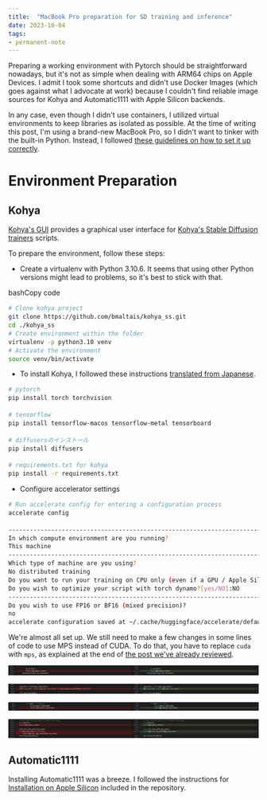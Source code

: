 ```yaml
---
title:  "MacBook Pro preparation for SD training and inference"
date: 2023-10-04
tags: 
- permanent-note 
---
```


Preparing a working environment with Pytorch should be straightforward nowadays, but it's not as simple when dealing with ARM64 chips on Apple Devices. I admit I took some shortcuts and didn't use Docker Images (which goes against what I advocate at work) because I couldn't find reliable image sources for Kohya and Automatic1111 with Apple Silicon backends.

In any case, even though I didn't use containers, I utilized virtual environments to keep libraries as isolated as possible. At the time of writing this post, I'm using a brand-new MacBook Pro, so I didn't want to tinker with the built-in Python. Instead, I followed [these guidelines on how to set it up correctly](https://opensource.com/article/19/5/python-3-default-mac).

# Environment Preparation

## Kohya

[Kohya's GUI](https://github.com/bmaltais/kohya_ss) provides a graphical user interface for [Kohya's Stable Diffusion trainers](https://github.com/kohya-ss/sd-scripts) scripts.

To prepare the environment, follow these steps:

- Create a virtualenv with Python 3.10.6. It seems that using other Python versions might lead to problems, so it's best to stick with that.

bashCopy code

``` bash
# Clone kohya project
git clone https://github.com/bmaltais/kohya_ss.git
cd ./kohya_ss
# Create environment within the folder
virtualenv -p python3.10 venv
# Activate the environment
source venv/bin/activate
```

- To install Kohya, I followed these instructions [translated from Japanese](https://planaria-page.translate.goog/blog/?p=671&_x_tr_sl=auto&_x_tr_tl=en&_x_tr_hl=en&_x_tr_pto=wapp).

```bash
# pytorch
pip install torch torchvision

# tensorflow
pip install tensorflow-macos tensorflow-metal tensorboard

# diffusersのインストール
pip install diffusers

# requirements.txt for kohya
pip install -r requirements.txt
```

- Configure accelerator settings

```bash
# Run accelerate config for entering a configuration process
accelerate config

--------------------------------------------------------------------------------
In which compute environment are you running?
This machine                                                                    
--------------------------------------------------------------------------------
Which type of machine are you using?                                            
No distributed training                                                         
Do you want to run your training on CPU only (even if a GPU / Apple Silicon device is available)? [yes/NO]:NO                                                   
Do you wish to optimize your script with torch dynamo?[yes/NO]:NO               
--------------------------------------------------------------------------------
Do you wish to use FP16 or BF16 (mixed precision)?
no                                                                            
accelerate configuration saved at ~/.cache/huggingface/accelerate/default_config.yaml
```

We're almost all set up. We still need to make a few changes in some lines of code to use MPS instead of CUDA. To do that, you have to replace `cuda` with `mps`, as explained at the end of [the post we've already reviewed](https://planaria-page.translate.goog/blog/?p=671&_x_tr_sl=auto&_x_tr_tl=en&_x_tr_hl=en&_x_tr_pto=wapp).

![](notes/attachments/Screenshot%202023-10-04%20at%2016.50.15.png)

![](notes/attachments/Screenshot%202023-10-04%20at%2016.50.27.png)

![](notes/attachments/Screenshot%202023-10-04%20at%2016.50.36.png)

![](notes/attachments/Screenshot%202023-10-04%20at%2016.50.46.png)

## Automatic1111

Installing Automatic1111 was a breeze. I followed the instructions for [Installation on Apple Silicon](https://github.com/AUTOMATIC1111/stable-diffusion-webui/wiki/Installation-on-Apple-Silicon) included in the repository.

